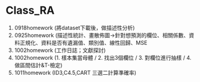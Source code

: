 # Class_RA

1. 0918homework (將dataset下載後，做描述性分析)
2. 0925homework (描述性統計、畫散佈圖→針對想預測的欄位、相關係數、資料正規化、資料是否有遺漏值、類別值、線性回歸、MSE
3. 1002homework (工作日誌；文獻探討)
4. 1002homework (1. 樣本集當母體 / 2. 找出3個欄位 / 3. 對欄位進行抽樣 / 4. 做區間估計&T-檢定)
5. 1011homework (ID3,C4.5,CART 三選二計算準確率)
